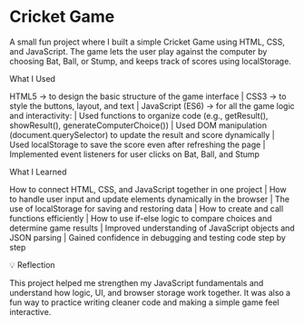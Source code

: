 # Cricket Game

A small fun project where I built a simple Cricket Game using HTML, CSS, and JavaScript.
The game lets the user play against the computer by choosing Bat, Ball, or Stump, and keeps track of scores using localStorage.

What I Used

 HTML5 → to design the basic structure of the game interface
|	CSS3 → to style the buttons, layout, and text
|	JavaScript (ES6) → for all the game logic and interactivity:
|	Used functions to organize code (e.g., getResult(), showResult(), generateComputerChoice())
|	Used DOM manipulation (document.querySelector) to update the result and score dynamically
|	Used localStorage to save the score even after refreshing the page
|	Implemented event listeners for user clicks on Bat, Ball, and Stump

What I Learned

 How to connect HTML, CSS, and JavaScript together in one project
|	How to handle user input and update elements dynamically in the browser
|	The use of localStorage for saving and restoring data
|	How to create and call functions efficiently
|	How to use if-else logic to compare choices and determine game results
|	Improved understanding of JavaScript objects and JSON parsing
|	Gained confidence in debugging and testing code step by step

💡 Reflection

This project helped me strengthen my JavaScript fundamentals and understand how logic, UI, and browser storage work together.
It was also a fun way to practice writing cleaner code and making a simple game feel interactive.

